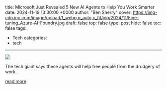title: Microsoft Just Revealed 5 New AI Agents to Help You Work Smarter
date: 2024-11-19 13:30:00 +0000
author: "Ben Sherry"
cover: https://img-cdn.inc.com/image/upload/f_webp,q_auto,c_fit/vip/2024/11/Fine-tuning_Azure-AI-Foundry.jpg
draft: false
top: false
type: post
hide: false
toc: false
tags:
  - Tech
categories:
  - tech
---

![](https://img-cdn.inc.com/image/upload/f_webp,q_auto,c_fit/vip/2024/11/Fine-tuning_Azure-AI-Foundry.jpg)

The tech giant says these agents will help free people from the drudgery of work.

[read more](https://www.inc.com/ben-sherry/microsoft-just-revealed-5-new-ai-agents-to-help-you-work-smarter/91020857)
